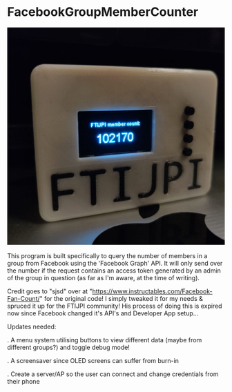 # FacebookGroupMemberCounter

![alt text](https://github.com/stevenjryall/FacebookGroupMemberCounter/blob/main/ftijpi_member_counter.jpeg)

This program is built specifically to query the number of members in a group
from Facebook using the 'Facebook Graph' API. It will only send over the
number if the request contains an access token generated by an admin
of the group in question (as far as I'm aware, at the time of writing). 

Credit goes to "sjsd" over at "https://www.instructables.com/Facebook-Fan-Count/" 
for the original code! I simply tweaked it for my needs & spruced it up for the 
FTIJPI community! His process of doing this is expired now since Facebook
changed it's API's and Developer App setup...

Updates needed:

. A menu system utilising buttons to view different data (maybe from different groups?)
and toggle debug mode!

. A screensaver since OLED screens can suffer from burn-in

. Create a server/AP so the user can connect and change credentials from their phone 
